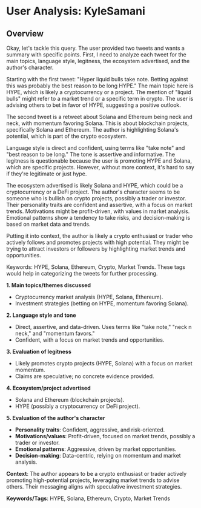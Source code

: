 # User Analysis: KyleSamani

## Overview

<think>
Okay, let's tackle this query. The user provided two tweets and wants a summary with specific points. First, I need to analyze each tweet for the main topics, language style, legitness, the ecosystem advertised, and the author's character.

Starting with the first tweet: "Hyper liquid bulls take note. Betting against this was probably the best reason to be long HYPE." The main topic here is HYPE, which is likely a cryptocurrency or a project. The mention of "liquid bulls" might refer to a market trend or a specific term in crypto. The user is advising others to bet in favor of HYPE, suggesting a positive outlook.

The second tweet is a retweet about Solana and Ethereum being neck and neck, with momentum favoring Solana. This is about blockchain projects, specifically Solana and Ethereum. The author is highlighting Solana's potential, which is part of the crypto ecosystem.

Language style is direct and confident, using terms like "take note" and "best reason to be long." The tone is assertive and informative. The legitness is questionable because the user is promoting HYPE and Solana, which are specific projects. However, without more context, it's hard to say if they're legitimate or just hype.

The ecosystem advertised is likely Solana and HYPE, which could be a cryptocurrency or a DeFi project. The author's character seems to be someone who is bullish on crypto projects, possibly a trader or investor. Their personality traits are confident and assertive, with a focus on market trends. Motivations might be profit-driven, with values in market analysis. Emotional patterns show a tendency to take risks, and decision-making is based on market data and trends.

Putting it into context, the author is likely a crypto enthusiast or trader who actively follows and promotes projects with high potential. They might be trying to attract investors or followers by highlighting market trends and opportunities.

Keywords: HYPE, Solana, Ethereum, Crypto, Market Trends. These tags would help in categorizing the tweets for further processing.
</think>

**1. Main topics/themes discussed**  
- Cryptocurrency market analysis (HYPE, Solana, Ethereum).  
- Investment strategies (betting on HYPE, momentum favoring Solana).  

**2. Language style and tone**  
- Direct, assertive, and data-driven. Uses terms like "take note," "neck n neck," and "momentum favors."  
- Confident, with a focus on market trends and opportunities.  

**3. Evaluation of legitness**  
- Likely promotes crypto projects (HYPE, Solana) with a focus on market momentum.  
- Claims are speculative; no concrete evidence provided.  

**4. Ecosystem/project advertised**  
- Solana and Ethereum (blockchain projects).  
- HYPE (possibly a cryptocurrency or DeFi project).  

**5. Evaluation of the author's character**  
- **Personality traits**: Confident, aggressive, and risk-oriented.  
- **Motivations/values**: Profit-driven, focused on market trends, possibly a trader or investor.  
- **Emotional patterns**: Aggressive, driven by market opportunities.  
- **Decision-making**: Data-centric, relying on momentum and market analysis.  

**Context**: The author appears to be a crypto enthusiast or trader actively promoting high-potential projects, leveraging market trends to advise others. Their messaging aligns with speculative investment strategies.  

**Keywords/Tags**: HYPE, Solana, Ethereum, Crypto, Market Trends